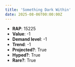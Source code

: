 ```yaml
---
title: 'Something Dark Within'
date: 2025-08-06T00:00:00Z
---
```

- **RAP**: 15225
- **Value**: -1
- **Demand level**: -1
- **Trend**: -1
- **Projected?**: True
- **Hyped?**: True
- **Rare?**: True
